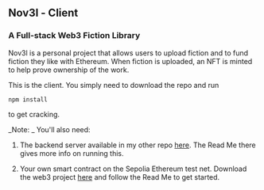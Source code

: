 ## Nov3l - Client

### A Full-stack Web3 Fiction Library

Nov3l is a personal project that allows users to upload fiction and to fund fiction they like with Ethereum. When fiction is uploaded, an NFT is minted to help prove ownership of the work.

This is the client. You simply need to download the repo and run

```
npm install
```

to get cracking.

_Note: _ You'll also need:

1. The backend server available in my other repo <a href="https://github.com/MK3nn3dy/nov3l-server">here</a>. The Read Me there gives more info on running this.

2. Your own smart contract on the Sepolia Ethereum test net. Download the web3 project <a href="https://github.com/MK3nn3dy/nov3l-smart-contract">here</a> and follow the Read Me to get started.
